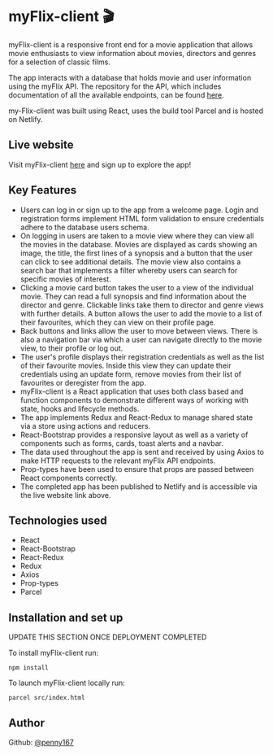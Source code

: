 # myFlix-client 🎬

myFlix-client is a responsive front end for a movie application that allows movie enthusiasts to view information about movies, directors and genres for a selection of classic films. 

The app interacts with a database that holds movie and user information using the myFlix API. The repository for the API, which includes documentation of all the available endpoints, can be found [here](https://github.com/Penny167/myFlix).

my-Flix-client was built using React, uses the build tool Parcel and is hosted on Netlify.

## Live website

Visit myFlix-client [here]() and sign up to explore the app!

## Key Features

- Users can log in or sign up to the app from a welcome page. Login and registration forms implement HTML form validation to ensure credentials adhere to the database users schema.
- On logging in users are taken to a movie view where they can view all the movies in the database. Movies are displayed as cards showing an image, the title, the first lines of a synopsis and a button that the user can click to see additional details. The movie view also contains a search bar that implements a filter whereby users can search for specific movies of interest.
- Clicking a movie card button takes the user to a view of the individual movie. They can read a full synopsis and find information about the director and genre. Clickable links take them to director and genre views with further details. A button allows the user to add the movie to a list of their favourites, which they can view on their profile page.
- Back buttons and links allow the user to move between views. There is also a navigation bar via which a user can navigate directly to the movie view, to their profile or log out.
- The user's profile displays their registration credentials as well as the list of their favourite movies. Inside this view they can update their credentials using an update form, remove movies from their list of favourites or deregister from the app.
- myFlix-client is a React application that uses both class based and function components to demonstrate different ways of working with state, hooks and lifecycle methods.
- The app implements Redux and React-Redux to manage shared state via a store using actions and reducers. 
- React-Bootstrap provides a responsive layout as well as a variety of components such as forms, cards, toast alerts and a navbar.
- The data used throughout the app is sent and received by using Axios to make HTTP requests to the relevant myFlix API endpoints.
- Prop-types have been used to ensure that props are passed between React components correctly.
- The completed app has been published to Netlify and is accessible via the live website link above.

## Technologies used

- React
- React-Bootstrap
- React-Redux
- Redux
- Axios
- Prop-types
- Parcel

## Installation and set up

UPDATE THIS SECTION ONCE DEPLOYMENT COMPLETED

To install myFlix-client run: 
```
npm install
```

To launch myFlix-client locally run:
```
parcel src/index.html
```

## Author
Github: [@penny167](https://github.com/Penny167)